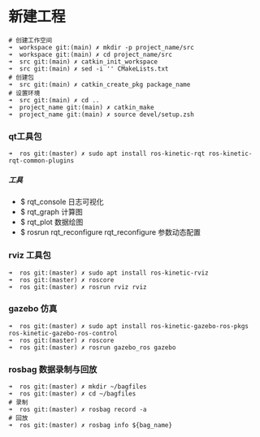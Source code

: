 # 新建工程

```shell
# 创建工作空间
➜  workspace git:(main) ✗ mkdir -p project_name/src
➜  workspace git:(main) ✗ cd project_name/src
➜  src git:(main) ✗ catkin_init_workspace
➜  src git:(main) ✗ sed -i '' CMakeLists.txt
# 创建包
➜  src git:(main) ✗ catkin_create_pkg package_name
# 设置环境
➜  src git:(main) ✗ cd ..
➜  project_name git:(main) ✗ catkin_make
➜  project_name git:(main) ✗ source devel/setup.zsh
```

### qt工具包
```shell
➜  ros git:(master) ✗ sudo apt install ros-kinetic-rqt ros-kinetic-rqt-common-plugins
```
##### 工具
- $ rqt_console 日志可视化
- $ rqt_graph   计算图
- $ rqt_plot    数据绘图
- $ rosrun rqt_reconfigure rqt_reconfigure 参数动态配置

### rviz 工具包
```shell
➜  ros git:(master) ✗ sudo apt install ros-kinetic-rviz
➜  ros git:(master) ✗ roscore
➜  ros git:(master) ✗ rosrun rviz rviz
```

### gazebo 仿真
```shell
➜  ros git:(master) ✗ sudo apt install ros-kinetic-gazebo-ros-pkgs ros-kinetic-gazebo-ros-control 
➜  ros git:(master) ✗ roscore
➜  ros git:(master) ✗ rosrun gazebo_ros gazebo
```

### rosbag 数据录制与回放
```shell
➜  ros git:(master) ✗ mkdir ~/bagfiles
➜  ros git:(master) ✗ cd ~/bagfiles
# 录制
➜  ros git:(master) ✗ rosbag record -a
# 回放
➜  ros git:(master) ✗ rosbag info ${bag_name}
```